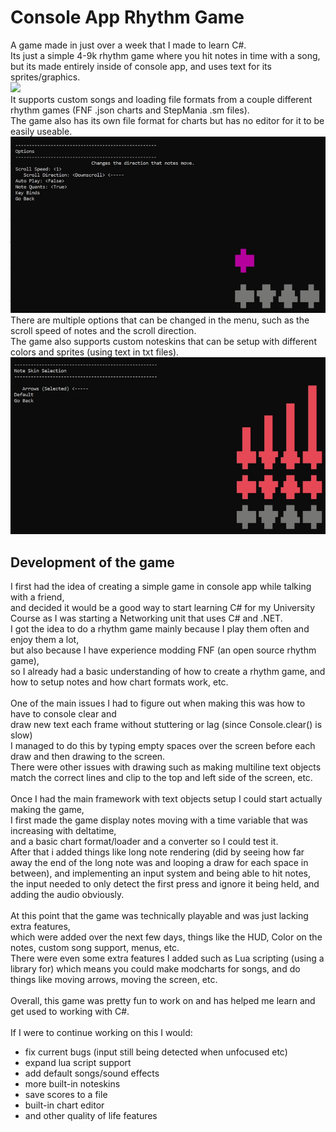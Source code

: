 # Console App Rhythm Game
A game made in just over a week that I made to learn C#. <br />
Its just a simple 4-9k rhythm game where you hit notes in time with a song, <br />
but its made entirely inside of console app, and uses text for its sprites/graphics. <br />
![](https://github.com/z011747/console-app-rhythm-game/blob/master/readme/gameplay.gif)
 <br />
It supports custom songs and loading file formats from a couple different rhythm games (FNF .json charts and StepMania .sm files). <br />
The game also has its own file format for charts but has no editor for it to be easily useable. <br />
![](https://github.com/z011747/console-app-rhythm-game/blob/master/readme/options.png)
<br />
There are multiple options that can be changed in the menu, such as the scroll speed of notes and the scroll direction. <br />
The game also supports custom noteskins that can be setup with different colors and sprites (using text in txt files). <br />
![](https://github.com/z011747/console-app-rhythm-game/blob/master/readme/noteskins.png)
## Development of the game
I first had the idea of creating a simple game in console app while talking with a friend, <br />
and decided it would be a good way to start learning C# for my University Course as I was starting a Networking unit that uses C# and .NET. <br />
I got the idea to do a rhythm game mainly because I play them often and enjoy them a lot, <br /> but also because I have experience modding FNF (an open source rhythm game), <br />
so I already had a basic understanding of how to create a rhythm game, and how to setup notes and how chart formats work, etc. <br />
<br />
One of the main issues I had to figure out when making this was how to have to console clear and <br /> draw new text each frame without stuttering or lag (since Console.clear() is slow) <br />
I managed to do this by typing empty spaces over the screen before each draw and then drawing to the screen. <br /> 
There were other issues with drawing such as making multiline text objects match the correct lines and clip to the top and left side of the screen, etc. <br /> 
<br /> 
Once I had the main framework with text objects setup I could start actually making the game, <br />
I first made the game display notes moving with a time variable that was increasing with deltatime, <br /> 
and a basic chart format/loader and a converter so I could test it. <br /> 
After that i added things like long note rendering (did by seeing how far away the end of the long note was and looping a draw for each space in between), 
and implementing an input system and being able to hit notes, the input needed to only detect the first press and ignore it being held, and adding the audio obviously. <br />
<br />
At this point that the game was technically playable and was just lacking extra features, <br /> 
which were added over the next few days, things like the HUD, Color on the notes, custom song support, menus, etc. <br />
There were even some extra features I added such as Lua scripting (using a library for) which means you could make modcharts for songs,
and do things like moving arrows, moving the screen, etc. <br /> 
<br /> 
Overall, this game was pretty fun to work on and has helped me learn and get used to working with C#.
<br /> 
<br /> 
If I were to continue working on this I would: 
- fix current bugs (input still being detected when unfocused etc)
- expand lua script support
- add default songs/sound effects
- more built-in noteskins
- save scores to a file
- built-in chart editor
- and other quality of life features
